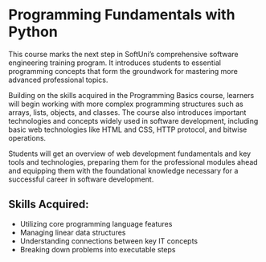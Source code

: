 # Programming Fundamentals with Python

This course marks the next step in SoftUni’s comprehensive software engineering training program. It introduces students to essential programming concepts that form the groundwork for mastering more advanced professional topics.

Building on the skills acquired in the Programming Basics course, learners will begin working with more complex programming structures such as arrays, lists, objects, and classes. The course also introduces important technologies and concepts widely used in software development, including basic web technologies like HTML and CSS, HTTP protocol, and bitwise operations.

Students will get an overview of web development fundamentals and key tools and technologies, preparing them for the professional modules ahead and equipping them with the foundational knowledge necessary for a successful career in software development.

## Skills Acquired:
- Utilizing core programming language features  
- Managing linear data structures  
- Understanding connections between key IT concepts  
- Breaking down problems into executable steps  
